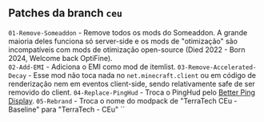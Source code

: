 Patches da branch `ceu`
---

`01-Remove-Someaddon` - Remove todos os mods do Someaddon. A grande maioria deles funciona só server-side e os mods de "otimização" são incompatíveis com mods de otimização open-source (Died 2022 - Born 2024, Welcome back OptiFine).  
`02-Add-EMI` - Adiciona o EMI como mod de itemlist.
`03-Remove-Accelerated-Decay` - Esse mod não toca nada no `net.minecraft.client` ou em código de renderização nem em eventos client-side, sendo relativamente safe de ser removido do client.
`04-Replace-PingHud` - Troca o PingHud pelo [Better Ping Display](https://modrinth.com/mod/better-ping-display).
`05-Rebrand` - Troca o nome do modpack de "TerraTech CEu - Baseline" para "TerraTech - CEu"
``
